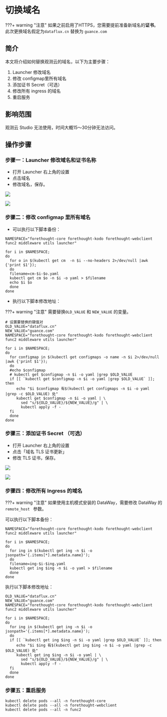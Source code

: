 # 切换域名

???+ warning "注意"
     如果之前启用了HTTPS，您需要提前准备新域名的**证书**。此次更换域名假定为`dataflux.cn` 替换为 `guance.com`

## 简介

本文将介绍如何替换观测云的域名，以下为主要步骤：

1. Launcher 修改域名
2. 修改 configmap里所有域名
3. 添加证书 Secret（可选）
4. 修改所有 ingress 的域名
5. 重启服务

## 影响范围

观测云 Studio 无法使用，时间大概15～30分钟无法访问。

## 操作步骤

### 步骤一：Launcher 修改域名和证书名称

- 打开 Launcher 右上角的设置
- 点击域名
- 修改域名，保存。

![](img/faq-ingress-2.png)

![](img/faq-ingress-1.png)

### 步骤二：修改 configmap 里所有域名

- 可以执行以下脚本备份：

```shell
NAMESPACE="forethought-core forethought-kodo forethought-webclient func2 middleware utils launcher"

for i in $NAMESPACE;
do
  for o in $(kubectl get cm  -n $i --no-headers 2>/dev/null |awk {'print $1'});
  do
  filename=cm-$i-$o.yaml
  kubectl get cm $o -n $i -o yaml > $filename
  echo $i $o
  done
done

```

- 执行以下脚本修改地址：

???+ warning "注意"
      需要替换`OLD_VALUE` 和 `NEW_VALUE` 的变量。

```shell
# 设置要替换的键值对
OLD_VALUE="dataflux.cn"
NEW_VALUE="guance.com"
NAMESPACE="forethought-core forethought-kodo forethought-webclient func2 middleware utils launcher"

for i in $NAMESPACE;
do
  for configmap in $(kubectl get configmaps -o name -n $i 2>/dev/null |awk {'print $1'});
  do
  #echo $configmap
  # kubectl get $configmap -n $i -o yaml |grep $OLD_VALUE
  if [[ `kubectl get $configmap -n $i -o yaml |grep $OLD_VALUE` ]]; then
     echo "$i $configmap 有$(kubectl get configmaps -n $i -o yaml |grep -c $OLD_VALUE) 处"
     kubectl get $configmap -n $i -o yaml | \
       sed "s/${OLD_VALUE}/${NEW_VALUE}/g" | \
       kubectl apply -f -
  fi
  done
done
```

### 步骤三：添加证书 Secret （可选）

- 打开 Launcher 右上角的设置
- 点击「域名 TLS 证书更新」
- 修改 TLS 证书，保存。

![](img/faq-ssl-1.png)

![](img/faq-ssl-2.png)

### 步骤四：修改所有 Ingress 的域名
???+ warning "注意"
     如果使用主机模式安装的 DataWay，需要修改 DataWay 的 `remote_host ` 参数。

可以执行以下脚本备份：

```shell
NAMESPACE="forethought-core forethought-kodo forethought-webclient func2 middleware utils launcher"

for i in $NAMESPACE;
do
  for ing in $(kubectl get ing -n $i -o jsonpath='{.items[*].metadata.name}');
  do
  filename=ing-$i-$ing.yaml
  kubectl get ing $ing -n $i -o yaml > $filename
  done
done
```

执行以下脚本修改地址：

```shell
OLD_VALUE="dataflux.cn"
NEW_VALUE="guance.com"
NAMESPACE="forethought-core forethought-kodo forethought-webclient func2 middleware utils launcher"

for i in $NAMESPACE;
do
  for ing in $(kubectl get ing -n $i -o jsonpath='{.items[*].metadata.name}');
  do
  if [[ `kubectl get ing $ing -n $i -o yaml |grep $OLD_VALUE` ]]; then
     echo "$i $ing 有$(kubectl get ing $ing -n $i -o yaml |grep -c $OLD_VALUE) 处"
     kubectl get ing $ing -n $i -o yaml | \
       sed "s/${OLD_VALUE}/${NEW_VALUE}/g" | \
       kubectl apply -f -
  fi
  done
done
```

### 步骤五：重启服务

```shell
kubectl delete pods --all -n forethought-core 
kubectl delete pods --all -n forethought-webclient  
kubectl delete pods --all -n func2
```

